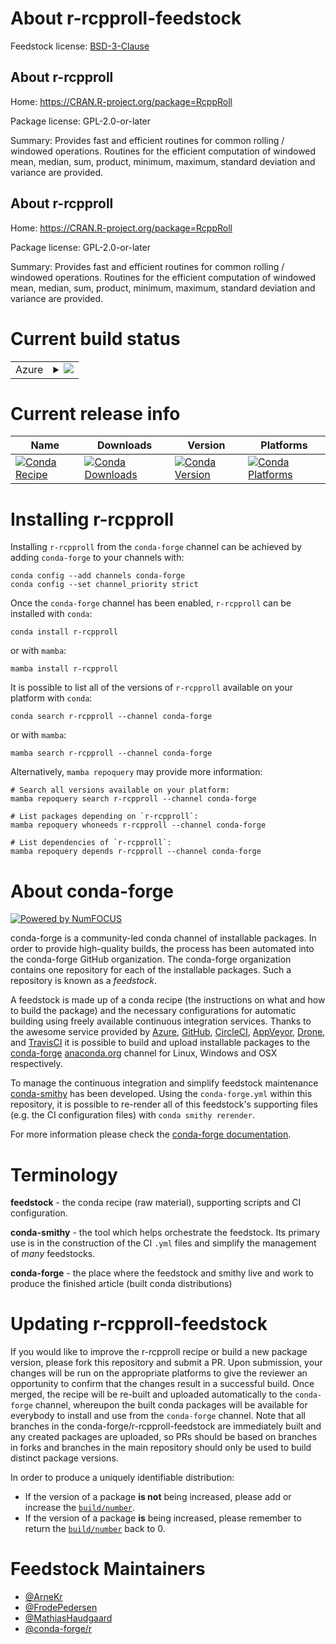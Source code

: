 About r-rcpproll-feedstock
==========================

Feedstock license: [BSD-3-Clause](https://github.com/conda-forge/r-rcpproll-feedstock/blob/main/LICENSE.txt)


About r-rcpproll
----------------

Home: https://CRAN.R-project.org/package=RcppRoll

Package license: GPL-2.0-or-later

Summary: Provides fast and efficient routines for common rolling / windowed operations. Routines for the efficient computation of windowed mean, median, sum, product, minimum, maximum, standard deviation and variance are provided.

About r-rcpproll
----------------

Home: https://CRAN.R-project.org/package=RcppRoll

Package license: GPL-2.0-or-later

Summary: Provides fast and efficient routines for common rolling / windowed operations. Routines for the efficient computation of windowed mean, median, sum, product, minimum, maximum, standard deviation and variance are provided.

Current build status
====================


<table>
    
  <tr>
    <td>Azure</td>
    <td>
      <details>
        <summary>
          <a href="https://dev.azure.com/conda-forge/feedstock-builds/_build/latest?definitionId=1521&branchName=main">
            <img src="https://dev.azure.com/conda-forge/feedstock-builds/_apis/build/status/r-rcpproll-feedstock?branchName=main">
          </a>
        </summary>
        <table>
          <thead><tr><th>Variant</th><th>Status</th></tr></thead>
          <tbody><tr>
              <td>linux_64_r_base4.3</td>
              <td>
                <a href="https://dev.azure.com/conda-forge/feedstock-builds/_build/latest?definitionId=1521&branchName=main">
                  <img src="https://dev.azure.com/conda-forge/feedstock-builds/_apis/build/status/r-rcpproll-feedstock?branchName=main&jobName=linux&configuration=linux%20linux_64_r_base4.3" alt="variant">
                </a>
              </td>
            </tr><tr>
              <td>linux_64_r_base4.4</td>
              <td>
                <a href="https://dev.azure.com/conda-forge/feedstock-builds/_build/latest?definitionId=1521&branchName=main">
                  <img src="https://dev.azure.com/conda-forge/feedstock-builds/_apis/build/status/r-rcpproll-feedstock?branchName=main&jobName=linux&configuration=linux%20linux_64_r_base4.4" alt="variant">
                </a>
              </td>
            </tr><tr>
              <td>linux_aarch64_r_base4.3</td>
              <td>
                <a href="https://dev.azure.com/conda-forge/feedstock-builds/_build/latest?definitionId=1521&branchName=main">
                  <img src="https://dev.azure.com/conda-forge/feedstock-builds/_apis/build/status/r-rcpproll-feedstock?branchName=main&jobName=linux&configuration=linux%20linux_aarch64_r_base4.3" alt="variant">
                </a>
              </td>
            </tr><tr>
              <td>linux_aarch64_r_base4.4</td>
              <td>
                <a href="https://dev.azure.com/conda-forge/feedstock-builds/_build/latest?definitionId=1521&branchName=main">
                  <img src="https://dev.azure.com/conda-forge/feedstock-builds/_apis/build/status/r-rcpproll-feedstock?branchName=main&jobName=linux&configuration=linux%20linux_aarch64_r_base4.4" alt="variant">
                </a>
              </td>
            </tr><tr>
              <td>linux_ppc64le_r_base4.3</td>
              <td>
                <a href="https://dev.azure.com/conda-forge/feedstock-builds/_build/latest?definitionId=1521&branchName=main">
                  <img src="https://dev.azure.com/conda-forge/feedstock-builds/_apis/build/status/r-rcpproll-feedstock?branchName=main&jobName=linux&configuration=linux%20linux_ppc64le_r_base4.3" alt="variant">
                </a>
              </td>
            </tr><tr>
              <td>linux_ppc64le_r_base4.4</td>
              <td>
                <a href="https://dev.azure.com/conda-forge/feedstock-builds/_build/latest?definitionId=1521&branchName=main">
                  <img src="https://dev.azure.com/conda-forge/feedstock-builds/_apis/build/status/r-rcpproll-feedstock?branchName=main&jobName=linux&configuration=linux%20linux_ppc64le_r_base4.4" alt="variant">
                </a>
              </td>
            </tr><tr>
              <td>osx_64_r_base4.3</td>
              <td>
                <a href="https://dev.azure.com/conda-forge/feedstock-builds/_build/latest?definitionId=1521&branchName=main">
                  <img src="https://dev.azure.com/conda-forge/feedstock-builds/_apis/build/status/r-rcpproll-feedstock?branchName=main&jobName=osx&configuration=osx%20osx_64_r_base4.3" alt="variant">
                </a>
              </td>
            </tr><tr>
              <td>osx_64_r_base4.4</td>
              <td>
                <a href="https://dev.azure.com/conda-forge/feedstock-builds/_build/latest?definitionId=1521&branchName=main">
                  <img src="https://dev.azure.com/conda-forge/feedstock-builds/_apis/build/status/r-rcpproll-feedstock?branchName=main&jobName=osx&configuration=osx%20osx_64_r_base4.4" alt="variant">
                </a>
              </td>
            </tr><tr>
              <td>osx_arm64_r_base4.3</td>
              <td>
                <a href="https://dev.azure.com/conda-forge/feedstock-builds/_build/latest?definitionId=1521&branchName=main">
                  <img src="https://dev.azure.com/conda-forge/feedstock-builds/_apis/build/status/r-rcpproll-feedstock?branchName=main&jobName=osx&configuration=osx%20osx_arm64_r_base4.3" alt="variant">
                </a>
              </td>
            </tr><tr>
              <td>osx_arm64_r_base4.4</td>
              <td>
                <a href="https://dev.azure.com/conda-forge/feedstock-builds/_build/latest?definitionId=1521&branchName=main">
                  <img src="https://dev.azure.com/conda-forge/feedstock-builds/_apis/build/status/r-rcpproll-feedstock?branchName=main&jobName=osx&configuration=osx%20osx_arm64_r_base4.4" alt="variant">
                </a>
              </td>
            </tr><tr>
              <td>win_64_r_base4.3</td>
              <td>
                <a href="https://dev.azure.com/conda-forge/feedstock-builds/_build/latest?definitionId=1521&branchName=main">
                  <img src="https://dev.azure.com/conda-forge/feedstock-builds/_apis/build/status/r-rcpproll-feedstock?branchName=main&jobName=win&configuration=win%20win_64_r_base4.3" alt="variant">
                </a>
              </td>
            </tr><tr>
              <td>win_64_r_base4.4</td>
              <td>
                <a href="https://dev.azure.com/conda-forge/feedstock-builds/_build/latest?definitionId=1521&branchName=main">
                  <img src="https://dev.azure.com/conda-forge/feedstock-builds/_apis/build/status/r-rcpproll-feedstock?branchName=main&jobName=win&configuration=win%20win_64_r_base4.4" alt="variant">
                </a>
              </td>
            </tr>
          </tbody>
        </table>
      </details>
    </td>
  </tr>
</table>

Current release info
====================

| Name | Downloads | Version | Platforms |
| --- | --- | --- | --- |
| [![Conda Recipe](https://img.shields.io/badge/recipe-r--rcpproll-green.svg)](https://anaconda.org/conda-forge/r-rcpproll) | [![Conda Downloads](https://img.shields.io/conda/dn/conda-forge/r-rcpproll.svg)](https://anaconda.org/conda-forge/r-rcpproll) | [![Conda Version](https://img.shields.io/conda/vn/conda-forge/r-rcpproll.svg)](https://anaconda.org/conda-forge/r-rcpproll) | [![Conda Platforms](https://img.shields.io/conda/pn/conda-forge/r-rcpproll.svg)](https://anaconda.org/conda-forge/r-rcpproll) |

Installing r-rcpproll
=====================

Installing `r-rcpproll` from the `conda-forge` channel can be achieved by adding `conda-forge` to your channels with:

```
conda config --add channels conda-forge
conda config --set channel_priority strict
```

Once the `conda-forge` channel has been enabled, `r-rcpproll` can be installed with `conda`:

```
conda install r-rcpproll
```

or with `mamba`:

```
mamba install r-rcpproll
```

It is possible to list all of the versions of `r-rcpproll` available on your platform with `conda`:

```
conda search r-rcpproll --channel conda-forge
```

or with `mamba`:

```
mamba search r-rcpproll --channel conda-forge
```

Alternatively, `mamba repoquery` may provide more information:

```
# Search all versions available on your platform:
mamba repoquery search r-rcpproll --channel conda-forge

# List packages depending on `r-rcpproll`:
mamba repoquery whoneeds r-rcpproll --channel conda-forge

# List dependencies of `r-rcpproll`:
mamba repoquery depends r-rcpproll --channel conda-forge
```


About conda-forge
=================

[![Powered by
NumFOCUS](https://img.shields.io/badge/powered%20by-NumFOCUS-orange.svg?style=flat&colorA=E1523D&colorB=007D8A)](https://numfocus.org)

conda-forge is a community-led conda channel of installable packages.
In order to provide high-quality builds, the process has been automated into the
conda-forge GitHub organization. The conda-forge organization contains one repository
for each of the installable packages. Such a repository is known as a *feedstock*.

A feedstock is made up of a conda recipe (the instructions on what and how to build
the package) and the necessary configurations for automatic building using freely
available continuous integration services. Thanks to the awesome service provided by
[Azure](https://azure.microsoft.com/en-us/services/devops/), [GitHub](https://github.com/),
[CircleCI](https://circleci.com/), [AppVeyor](https://www.appveyor.com/),
[Drone](https://cloud.drone.io/welcome), and [TravisCI](https://travis-ci.com/)
it is possible to build and upload installable packages to the
[conda-forge](https://anaconda.org/conda-forge) [anaconda.org](https://anaconda.org/)
channel for Linux, Windows and OSX respectively.

To manage the continuous integration and simplify feedstock maintenance
[conda-smithy](https://github.com/conda-forge/conda-smithy) has been developed.
Using the ``conda-forge.yml`` within this repository, it is possible to re-render all of
this feedstock's supporting files (e.g. the CI configuration files) with ``conda smithy rerender``.

For more information please check the [conda-forge documentation](https://conda-forge.org/docs/).

Terminology
===========

**feedstock** - the conda recipe (raw material), supporting scripts and CI configuration.

**conda-smithy** - the tool which helps orchestrate the feedstock.
                   Its primary use is in the construction of the CI ``.yml`` files
                   and simplify the management of *many* feedstocks.

**conda-forge** - the place where the feedstock and smithy live and work to
                  produce the finished article (built conda distributions)


Updating r-rcpproll-feedstock
=============================

If you would like to improve the r-rcpproll recipe or build a new
package version, please fork this repository and submit a PR. Upon submission,
your changes will be run on the appropriate platforms to give the reviewer an
opportunity to confirm that the changes result in a successful build. Once
merged, the recipe will be re-built and uploaded automatically to the
`conda-forge` channel, whereupon the built conda packages will be available for
everybody to install and use from the `conda-forge` channel.
Note that all branches in the conda-forge/r-rcpproll-feedstock are
immediately built and any created packages are uploaded, so PRs should be based
on branches in forks and branches in the main repository should only be used to
build distinct package versions.

In order to produce a uniquely identifiable distribution:
 * If the version of a package **is not** being increased, please add or increase
   the [``build/number``](https://docs.conda.io/projects/conda-build/en/latest/resources/define-metadata.html#build-number-and-string).
 * If the version of a package **is** being increased, please remember to return
   the [``build/number``](https://docs.conda.io/projects/conda-build/en/latest/resources/define-metadata.html#build-number-and-string)
   back to 0.

Feedstock Maintainers
=====================

* [@ArneKr](https://github.com/ArneKr/)
* [@FrodePedersen](https://github.com/FrodePedersen/)
* [@MathiasHaudgaard](https://github.com/MathiasHaudgaard/)
* [@conda-forge/r](https://github.com/conda-forge/r/)

